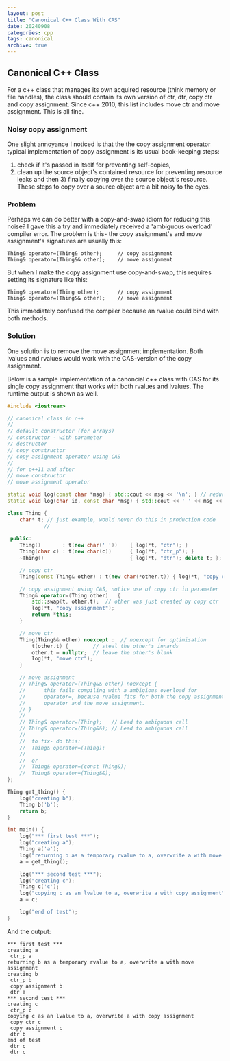 ```yaml
---
layout: post
title: "Canonical C++ Class With CAS"
date: 20240908
categories: cpp
tags: canonical
archive: true
---
```


## Canonical C++ Class

For a c++ class that manages its own acquired resource (think memory or file 
handles), the class should contain its own version of ctr, dtr, copy ctr and 
copy assignment.  Since c++ 2010, this list includes move ctr and move 
assignment.  This is all fine.  

### Noisy copy assignment

One slight annoyance I noticed is that the the copy assignment operator 
typical implementation of copy assignment is its usual book-keeping steps:
1) check if it's passed in itself for preventing self-copies, 
2) clean up the source object's contained resource for preventing resource leaks
and then 3) finally copying over the source object's resource.  
These steps to copy over a source object are a bit noisy to the eyes.

### Problem

Perhaps we can do better with a copy-and-swap idiom for reducing this noise? 
I gave this a try and immediately received a 'ambiguous overload' compiler error.
The problem is this- the copy assignment's and move assignment's signatures are usually
this:

	Thing& operator=(Thing& other);   	// copy assignment
	Thing& operator=(Thing&& other);	// move assignment

But when I make the copy assignment use copy-and-swap, this requires setting 
its signature like this:

	Thing& operator=(Thing other);   	// copy assignment
	Thing& operator=(Thing&& other);	// move assignment

This immediately confused the compiler because an rvalue could bind with
both methods.  

### Solution

One solution is to remove the move assignment implementation.  Both lvalues 
and rvalues would work with the CAS-version of the copy assignment.

Below is a sample implementation of a canoncial c++ class with CAS for its
single copy assignment that works with both rvalues and lvalues.  The runtime 
output is shown as well.

~~~cpp
#include <iostream>

// canonical class in c++
//
// default constructor (for arrays)
// constructor - with parameter
// destructor
// copy constructor
// copy assignment operator using CAS
//
// for c++11 and after
// move constructor
// move assignment operator

static void log(const char *msg) { std::cout << msg << '\n'; } // reduce noise
static void log(char id, const char *msg) { std::cout << ' ' << msg << ' ' << id << '\n'; } // reduce noise

class Thing {
    char* t; // just example, would never do this in production code
            //
 
 public:
    Thing()       : t(new char(' '))    { log(*t, "ctr"); }
    Thing(char c) : t(new char(c))      { log(*t, "ctr_p"); }
    ~Thing()                            { log(*t, "dtr"); delete t; };

    // copy ctr
    Thing(const Thing& other) : t(new char(*other.t)) { log(*t, "copy ctr"); }

    // copy assignment using CAS, notice use of copy ctr in parameter
    Thing& operator=(Thing other)   {
        std::swap(t, other.t);  // other was just created by copy ctr
        log(*t, "copy assignment");
        return *this;
    }

    // move ctr
    Thing(Thing&& other) noexcept :  // noexcept for optimisation
        t(other.t) {        // steal the other's innards
        other.t = nullptr;  // leave the other's blank
        log(*t, "move ctr");
    }

    // move assignment
    // Thing& operator=(Thing&& other) noexcept {
    //      this fails compiling with a ambigious overload for
    //      operator=, because rvalue fits for both the copy assignment
    //      operator and the move assignment.
    // }
    //
    // Thing& operator=(Thing);   // Lead to ambiguous call
    // Thing& operator=(Thing&&); // Lead to ambiguous call
    //
    //  to fix- do this:
    //  Thing& operator=(Thing);
    //
    //  or
    //  Thing& operator=(const Thing&);
    //  Thing& operator=(Thing&&);
};

Thing get_thing() {
    log("creating b");
    Thing b('b');
    return b; 
}

int main() {
    log("*** first test ***");
    log("creating a");
    Thing a('a');
    log("returning b as a temporary rvalue to a, overwrite a with move assignment");
    a = get_thing();

    log("*** second test ***");
    log("creating c");
    Thing c('c');
    log("copying c as an lvalue to a, overwrite a with copy assignment");
    a = c;

    log("end of test");
}

~~~

And the output:

~~~
*** first test ***
creating a
 ctr_p a
returning b as a temporary rvalue to a, overwrite a with move assignment
creating b
 ctr_p b
 copy assignment b
 dtr a
*** second test ***
creating c
 ctr_p c
copying c as an lvalue to a, overwrite a with copy assignment
 copy ctr c
 copy assignment c
 dtr b
end of test
 dtr c
 dtr c
~~~

